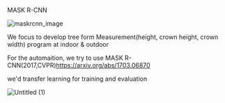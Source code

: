 MASK R-CNN

![maskrcnn_image](https://user-images.githubusercontent.com/81897022/211227052-210a5d5c-3315-4c31-885f-62cd83a820d3.png)

We focus to develop tree form Measurement(height, crown height, crown width) program at indoor & outdoor 

For the automaition, we try to use MASK R-CNN(2017,CVPR)https://arxiv.org/abs/1703.06870

we'd transfer learning for training and evaluation 

![Untitled (1)](https://user-images.githubusercontent.com/81897022/211227415-f911b002-0ee8-4f1f-92b7-a0374f6e6a6b.png)
